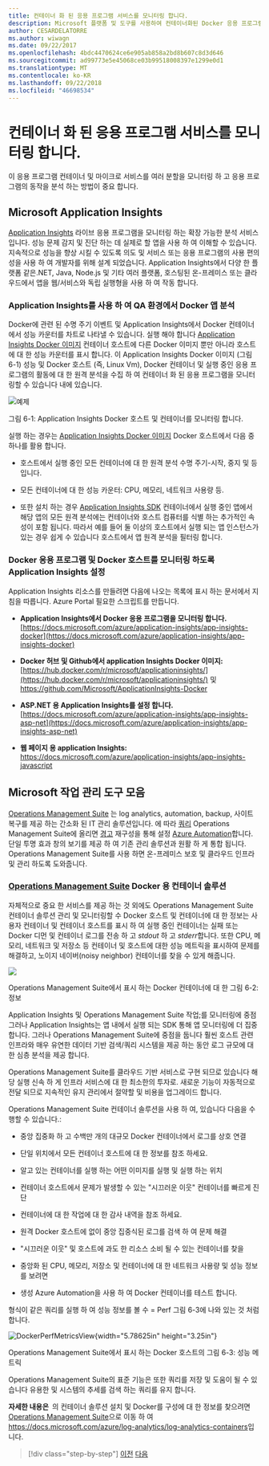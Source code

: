 ```yaml
---
title: 컨테이너 화 된 응용 프로그램 서비스를 모니터링 합니다.
description: Microsoft 플랫폼 및 도구를 사용하여 컨테이너화된 Docker 응용 프로그램 수명 주기
author: CESARDELATORRE
ms.author: wiwagn
ms.date: 09/22/2017
ms.openlocfilehash: 4bdc4470624ce6e905ab858a2bd8b607c8d3d646
ms.sourcegitcommit: ad99773e5e45068ce03b99518008397e1299e0d1
ms.translationtype: MT
ms.contentlocale: ko-KR
ms.lasthandoff: 09/22/2018
ms.locfileid: "46698534"
---
```

# <a name="monitor-containerized-application-services"></a>컨테이너 화 된 응용 프로그램 서비스를 모니터링 합니다.

이 응용 프로그램 컨테이너 및 마이크로 서비스를 여러 분할을 모니터링 하 고 응용 프로그램의 동작을 분석 하는 방법이 중요 합니다.

## <a name="microsoft-application-insights"></a>Microsoft Application Insights

[Application Insights](https://docs.microsoft.com/azure/application-insights/app-insights-overview) 라이브 응용 프로그램을 모니터링 하는 확장 가능한 분석 서비스입니다. 성능 문제 감지 및 진단 하는 데 실제로 할 앱을 사용 하 여 이해할 수 있습니다. 지속적으로 성능을 향상 시킬 수 있도록 의도 및 서비스 또는 응용 프로그램의 사용 편의성을 사용 하 여 개발자를 위해 설계 되었습니다. Application Insights에서 다양 한 플랫폼 같은.NET, Java, Node.js 및 기타 여러 플랫폼, 호스팅된 온-프레미스 또는 클라우드에서 앱을 웹/서비스와 독립 실행형을 사용 하 여 작동 합니다.

### <a name="analyzing-docker-apps-in-qa-environments-using-application-insights"></a>Application Insights를 사용 하 여 QA 환경에서 Docker 앱 분석

Docker에 관련 된 수명 주기 이벤트 및 Application Insights에서 Docker 컨테이너에서 성능 카운터를 차트로 나타낼 수 있습니다. 실행 해야 합니다 [Application Insights Docker 이미지](https://hub.docker.com/r/microsoft/applicationinsights/) 컨테이너 호스트에 다른 Docker 이미지 뿐만 아니라 호스트에 대 한 성능 카운터를 표시 합니다. 이 Application Insights Docker 이미지 (그림 6-1) 성능 및 Docker 호스트 (즉, Linux Vm), Docker 컨테이너 및 실행 중인 응용 프로그램의 활동에 대 한 원격 분석을 수집 하 여 컨테이너 화 된 응용 프로그램을 모니터링할 수 있습니다 내에 있습니다.

![예제](./media/image1.png)

그림 6-1: Application Insights Docker 호스트 및 컨테이너를 모니터링 합니다.

실행 하는 경우는 [Application Insights Docker 이미지](https://hub.docker.com/r/microsoft/applicationinsights/) Docker 호스트에서 다음 중 하나를 활용 합니다.

-   호스트에서 실행 중인 모든 컨테이너에 대 한 원격 분석 수명 주기-시작, 중지 및 등입니다.

-   모든 컨테이너에 대 한 성능 카운터: CPU, 메모리, 네트워크 사용량 등.

-   또한 설치 하는 경우 [Application Insights SDK](https://docs.microsoft.com/azure/application-insights/app-insights-asp-net) 컨테이너에서 실행 중인 앱에서 해당 앱의 모든 원격 분석에는 컨테이너와 호스트 컴퓨터를 식별 하는 추가적인 속성이 포함 됩니다. 따라서 예를 들어 둘 이상의 호스트에서 실행 되는 앱 인스턴스가 있는 경우 쉽게 수 있습니다 호스트에서 앱 원격 분석을 필터링 합니다.

### <a name="setting-up-application-insights-to-monitor-docker-applications-and-docker-hosts"></a>Docker 응용 프로그램 및 Docker 호스트를 모니터링 하도록 Application Insights 설정

Application Insights 리소스를 만들려면 다음에 나오는 목록에 표시 하는 문서에서 지침을 따릅니다. Azure Portal 필요한 스크립트를 만듭니다.

-   **Application Insights에서 Docker 응용 프로그램을 모니터링 합니다.**  [https://docs.microsoft.com/azure/application-insights/app-insights-docker](https://docs.microsoft.com/azure/application-insights/app-insights-docker)

-   **Docker 허브 및 Github에서 application Insights Docker 이미지:**  
[https://hub.docker.com/r/microsoft/applicationinsights/](https://hub.docker.com/r/microsoft/applicationinsights/) 및 <https://github.com/Microsoft/ApplicationInsights-Docker>

-   **ASP.NET 용 Application Insights를 설정 합니다.**  
[https://docs.microsoft.com/azure/application-insights/app-insights-asp-net](https://docs.microsoft.com/azure/application-insights/app-insights-asp-net)

-   **웹 페이지 용 application Insights:**  
<https://docs.microsoft.com/azure/application-insights/app-insights-javascript>

## <a name="microsoft-operations-management-suite"></a>Microsoft 작업 관리 도구 모음

[Operations Management Suite](https://microsoft.com/oms) 는 log analytics, automation, backup, 사이트 복구를 제공 하는 간소화 된 IT 관리 솔루션입니다. 에 따라 [쿼리](https://blogs.technet.microsoft.com/msoms/2016/01/21/easy-microsoft-operations-management-suite-search-queries/) Operations Management Suite에 올리면 [경고](https://docs.microsoft.com/azure/operations-management-suite/operations-management-suite-monitoring-alerts) 재구성을 통해 설정 [Azure Automation](https://docs.microsoft.com/azure/automation/)합니다. 단일 투명 효과 창의 보기를 제공 하 여 기존 관리 솔루션과 원활 하 게 통합 됩니다. Operations Management Suite를 사용 하면 온-프레미스 보호 및 클라우드 인프라 및 관리 하도록 도와줍니다.

### <a name="operations-management-suitehttpsmicrosoftcomoms-container-solution-for-docker"></a>[Operations Management Suite](https://microsoft.com/oms) Docker 용 컨테이너 솔루션

자체적으로 중요 한 서비스를 제공 하는 것 외에도 Operations Management Suite 컨테이너 솔루션 관리 및 모니터링할 수 Docker 호스트 및 컨테이너에 대 한 정보는 사용자 컨테이너 및 컨테이너 호스트를 표시 하 여 실행 중인 컨테이너는 실패 또는 Docker 디먼 및 컨테이너 로그를 전송 하 고 *stdout* 하 고 *stderr*합니다. 또한 CPU, 메모리, 네트워크 및 저장소 등 컨테이너 및 호스트에 대한 성능 메트릭을 표시하여 문제를 해결하고, 노이지 네이버(noisy neighbor) 컨테이너를 찾을 수 있게 해줍니다.

![](./media/image2.png)

Operations Management Suite에서 표시 하는 Docker 컨테이너에 대 한 그림 6-2: 정보

Application Insights 및 Operations Management Suite 작업;를 모니터링에 중점 그러나 Application Insights는 앱 내에서 실행 되는 SDK 통해 앱 모니터링에 더 집중 합니다. 그러나 Operations Management Suite에 중점을 둡니다 훨씬 호스트 관련 인프라와 매우 유연한 데이터 기반 검색/쿼리 시스템을 제공 하는 동안 로그 규모에 대 한 심층 분석을 제공 합니다.

Operations Management Suite를 클라우드 기반 서비스로 구현 되므로 있습니다 해당 실행 신속 하 게 인프라 서비스에 대 한 최소한의 투자로. 새로운 기능이 자동적으로 전달 되므로 지속적인 유지 관리에서 절약할 및 비용을 업그레이드 합니다.

Operations Management Suite 컨테이너 솔루션을 사용 하 여, 있습니다 다음을 수행할 수 있습니다.:

-   중앙 집중화 하 고 수백만 개의 대규모 Docker 컨테이너에서 로그를 상호 연결

-   단일 위치에서 모든 컨테이너 호스트에 대 한 정보를 참조 하세요.

-   알고 있는 컨테이너를 실행 하는 어떤 이미지를 실행 및 실행 하는 위치

-   컨테이너 호스트에서 문제가 발생할 수 있는 "시끄러운 이웃" 컨테이너를 빠르게 진단

-   컨테이너에 대 한 작업에 대 한 감사 내역을 참조 하세요.

-   원격 Docker 호스트에 없이 중앙 집중식된 로그를 검색 하 여 문제 해결

-   "시끄러운 이웃" 및 호스트에 과도 한 리소스 소비 될 수 있는 컨테이너를 찾을

-   중앙화 된 CPU, 메모리, 저장소 및 컨테이너에 대 한 네트워크 사용량 및 성능 정보를 보려면

-   생성 Azure Automation을 사용 하 여 Docker 컨테이너를 테스트 합니다.

형식이 같은 쿼리를 실행 하 여 성능 정보를 볼 수 = Perf 그림 6-3에 나와 있는 것 처럼 합니다.

![DockerPerfMetricsView](./media/image3.png){width="5.78625in" height="3.25in"}

Operations Management Suite에서 표시 하는 Docker 호스트의 그림 6-3: 성능 메트릭

Operations Management Suite의 표준 기능은 또한 쿼리를 저장 및 도움이 될 수 있습니다 유용한 및 시스템의 추세를 검색 하는 쿼리를 유지 합니다.

**자세한 내용은** 의 컨테이너 솔루션 설치 및 Docker를 구성에 대 한 정보를 찾으려면 [Operations Management Suite](https://microsoft.com/oms)으로 이동 하 여 <https://docs.microsoft.com/azure/log-analytics/log-analytics-containers>입니다.

>[!div class="step-by-step"]
[이전](manage-production-docker-environments.md)
[다음](../key-takeaways/index.md)
